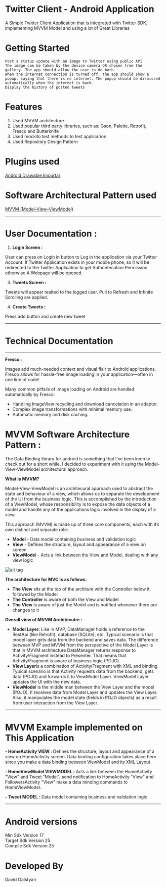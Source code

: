 Twitter Client - Android Application
==========
A Simple Twitter Client Application that is integrated with Twitter SDK, implementing MVVM Model and using a lot of Great Libraries

Getting Started
==========
```
Post a status update with an image to Twitter using public API 
The image can be taken by the device camera OR chosen from the gallery. The app should allow the user to do both. 
When the internet connection is turned off, the app should show a popup, saying that there is no internet. The popup should be dismissed automatically when the internet is back. 
Display the history of posted tweets
```

Features
==========
1. Used MVVM architecture
2. Used popular third party libraries, such as: Gson, Palette, Retrofit, Fresco and Butterknife
3. Used mockito test methods to test applicarion
4. Used Repository Design Pattern

# Plugins used
[Android Drawable Importar](http://androidgifts.com/material-design-icons-android-studio-drawable-importer/)

# Software Architectural Pattern used
[MVVM (Model–View–ViewModel)](https://en.wikipedia.org/wiki/Model–view–viewmodel)

-----------------------------------------------------------------------------------------------------

# User Documentation :

1. **Login Screen :**

User can press on Login in button to Log in the application via your Twitter Account. If Twitter Application exists in your mobile phone, so it will be redirected to the Twitter Application to get Authontecation Permission otherwise A Webpage will be opened.

3. **Tweets Screen :**

Tweets will appear realted to the logged user. Pull to Refresh and Infinite Scrolling are applied.

4. **Create Tweets :**

Press add button and create new tweet

-----------------------------------------------------------------------------------------------------

# Technical Documentation
-----------------------------------------------------------------------------------------------------
**Fresco :**

Images add much-needed context and visual flair to Android applications. Fresco allows for hassle-free image loading in your application—often in one line of code!

Many common pitfalls of image loading on Android are handled automatically by Fresco:
- Handling ImageView recycling and download cancelation in an adapter.
- Complex image transformations with minimal memory use.
- Automatic memory and disk caching.

# MVVM Software Architecture Pattern :

The Data Binding library for android is something that I’ve been keen to check out for a short while. I decided to experiment with it using the Model-View-ViewModel architectural approach.

**What is MVVM?**

Model-View-ViewModel is an architecural approach used to abstract the state and behaviour of a view, which allows us to separate the development of the UI from the business logic. This is accomplished by the introduction of a ViewModel, whose responsibility is to expose the data objects of a model and handle any of the applications logic involved in the display of a view.

This approach (MVVM) is made up of three core components, each with it’s own distinct and separate role:
- **Model** - Data model containing business and validation logic
- **View** - Defines the structure, layout and appearance of a view on screen
- **ViewModel** - Acts a link between the View and Model, dealing with any view logic

![alt tag](https://cdn-images-1.medium.com/max/1400/1*WfT-BCzN0ZAGzdE30oea1g.png)

**The architecture for MVC is as follows:**
- **The View** sits at the top of the architure with the Controller below it, followed by the Model
- **The Controller** is aware of both the View and Model
- **The View** is aware of just the Model and is notified whenever there are changes to it

**Overall view of MVVM Architecutre :**
- **Model Layer:** Like in MVP, DataManager holds a reference to the RestApi (like Retrofit), database (SQLite), etc. Typical scenario is that model layer gets data from the backend and saves data. The difference between MVP and MVVM from the perspective of the Model Layer is that in MVVM architecture DataManager returns response to Activity/Fragment instead to Presenter. That means that Activity/Fragment is aware of business logic (POJO).
- **View Layer**is a combination of Activity/Fragment with XML and binding. Typical scenario is that Activity requests data from the backend, gets data (POJO) and forwards it to ViewModel Layer. ViewModel Layer updates the UI with the new data.
- **ViewModel** is the middle man between the View Layer and the model (POJO). It receives data from Model Layer and updates the View Layer. Also, it manipulates the model state (fields in POJO objects) as a result from user interaction from the View Layer.

-----------------------------------------------------------------------------------------------------

# MVVM Example implemented on This Application

**- HomeActivity VIEW :**
Defines the structure, layout and appearance of a view on HomeActivity screen. Data binding configuration takes place here since you make a data binding between ViewModel and its XML Layout.

**- HomeViewModel VIEWMODEL :**
Acts a link between the HomeActivity "View" and Tweet "Model", send notification to HomeActivity "View" and FollowersActivity "View" make a data minding commands to HomeViewModel.

**- Tweet MODEL :**
Data model containing business and validation logic.

-----------------------------------------------------------------------------------------------------

Android versions
==========
Min Sdk Version 17 <br/>
Target Sdk Version 25 <br/>
Compile Sdk Version 25

Developed By
==========
David Galstyan
